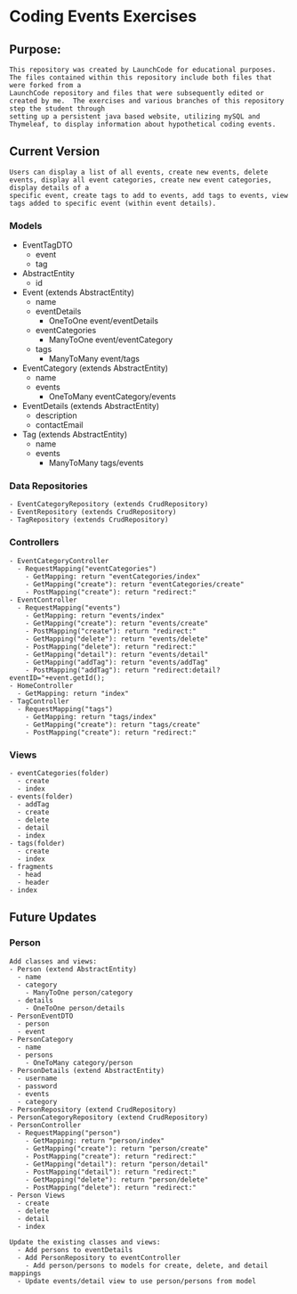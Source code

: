 # Coding Events Exercises
  ## Purpose:
    This repository was created by LaunchCode for educational purposes. The files contained within this repository include both files that were forked from a
    LaunchCode repository and files that were subsequently edited or created by me.  The exercises and various branches of this repository step the student through
    setting up a persistent java based website, utilizing mySQL and Thymeleaf, to display information about hypothetical coding events.

  ## Current Version
    Users can display a list of all events, create new events, delete events, display all event categories, create new event categories, display details of a
    specific event, create tags to add to events, add tags to events, view tags added to specific event (within event details).

  ### Models
  - EventTagDTO
    - event
    - tag
  - AbstractEntity
    - id
  - Event (extends AbstractEntity)
    - name
    - eventDetails
      - OneToOne event/eventDetails
    - eventCategories
      - ManyToOne event/eventCategory
    - tags
      - ManyToMany event/tags
  - EventCategory (extends AbstractEntity)
    - name
    - events
      - OneToMany eventCategory/events
  - EventDetails (extends AbstractEntity)
    - description
    - contactEmail
  - Tag (extends AbstractEntity)
    - name
    - events
      - ManyToMany tags/events

  ### Data Repositories
    - EventCategoryRepository (extends CrudRepository)
    - EventRepository (extends CrudRepository)
    - TagRepository (extends CrudRepository)

  ###   Controllers
    - EventCategoryController
      - RequestMapping("eventCategories")
        - GetMapping: return "eventCategories/index"
        - GetMapping("create"): return "eventCategories/create"
        - PostMapping("create"): return "redirect:"
    - EventController
      - RequestMapping("events")
        - GetMapping: return "events/index"
        - GetMapping("create"): return "events/create"
        - PostMapping("create"): return "redirect:"
        - GetMapping("delete"): return "events/delete"
        - PostMapping("delete"): return "redirect:"
        - GetMapping("detail"): return "events/detail"
        - GetMapping("addTag"): return "events/addTag"
        - PostMapping("addTag"): return "redirect:detail?eventID="+event.getId();
    - HomeController
      - GetMapping: return "index"
    - TagController
      - RequestMapping("tags")
        - GetMapping: return "tags/index"
        - GetMapping("create"): return "tags/create"
        - PostMapping("create"): return "redirect:"
        
  ### Views
    - eventCategories(folder)
      - create
      - index
    - events(folder)
      - addTag
      - create
      - delete
      - detail
      - index
    - tags(folder)
      - create
      - index
    - fragments
      - head
      - header
    - index

## Future Updates
  ### Person
    Add classes and views:
    - Person (extend AbstractEntity)
      - name
      - category
        - ManyToOne person/category
      - details
        - OneToOne person/details
    - PersonEventDTO
      - person
      - event
    - PersonCategory
      - name
      - persons
        - OneToMany category/person
    - PersonDetails (extend AbstractEntity)
      - username
      - password
      - events
      - category
    - PersonRepository (extend CrudRepository)
    - PersonCategoryRepository (extend CrudRepository)
    - PersonController
      - RequestMapping("person")
        - GetMapping: return "person/index"
        - GetMapping("create"): return "person/create"
        - PostMapping("create"): return "redirect:"
        - GetMapping("detail"): return "person/detail"
        - PostMapping("detail"): return "redirect:"
        - GetMapping("delete"): return "person/delete"
        - PostMapping("delete"): return "redirect:"
    - Person Views
      - create
      - delete
      - detail
      - index
    
    Update the existing classes and views:
      - Add persons to eventDetails
      - Add PersonRepository to eventController
        - Add person/persons to models for create, delete, and detail mappings
      - Update events/detail view to use person/persons from model
      
    
    
